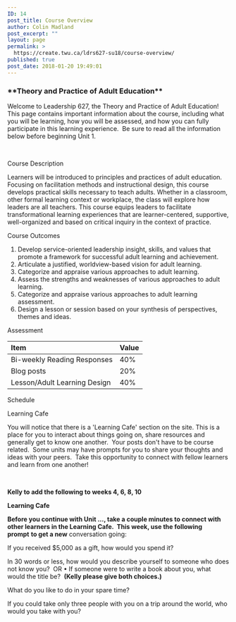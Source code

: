 ```yaml
---
ID: 14
post_title: Course Overview
author: Colin Madland
post_excerpt: ""
layout: page
permalink: >
  https://create.twu.ca/ldrs627-su18/course-overview/
published: true
post_date: 2018-01-20 19:49:01
---
```

<h3>**Theory and Practice of Adult Education**</h3>
Welcome to Leadership 627, the Theory and Practice of Adult Education!  This page contains important information about the course, including what you will be learning, how you will be assessed, and how you can fully participate in this learning experience.  Be sure to read all the information below before beginning Unit 1.

&nbsp;

Course Description

Learners will be introduced to principles and practices of adult education. Focusing on facilitation methods and instructional design, this course develops practical skills necessary to teach adults. Whether in a classroom, other formal learning context or workplace, the class will explore how leaders are all teachers. This course equips leaders to facilitate transformational learning experiences that are learner-centered, supportive, well-organized and based on critical inquiry in the context of practice.

Course Outcomes

1. Develop service-oriented leadership insight, skills, and values that promote a framework for successful adult learning and achievement.
2. Articulate a justified, worldview-based vision for adult learning.
3. Categorize and appraise various approaches to adult learning.
4. Assess the strengths and weaknesses of various approaches to adult learning.
5. Categorize and appraise various approaches to adult learning assessment.
6. Design a lesson or session based on your synthesis of perspectives, themes and ideas.

Assessment

|Item|Value|
|:---|:---|
|Bi-weekly Reading Responses |40%|
|Blog posts|20%|
| Lesson/Adult Learning Design | 40%|

Schedule

Learning Cafe

You will notice that there is a 'Learning Cafe' section on the site. This is a place for you to interact about things going on, share resources and generally get to know one another.  Your posts don't have to be course related.  Some units may have prompts for you to share your thoughts and ideas with your peers.  Take this opportunity to connect with fellow learners and learn from one another!

&nbsp;

<strong>Kelly to add the following to weeks 4, 6, 8, 10</strong>

<strong>Learning Cafe </strong>

<strong>Before you continue with Unit ..., take a couple minutes to connect with other learners in the Learning Cafe.  This week, use the following prompt</strong> <strong>to get a new</strong> conversation going:

If you received $5,000 as a gift, how would you spend it?

In 30 words or less, how would you describe yourself to someone who does not know you?  OR • If someone were to write a book about you, what would the title be?  <strong>(Kelly please give both choices.)</strong>

What do you like to do in your spare time?

If you could take only three people with you on a trip around the world, who would you take with you?

&nbsp;

&nbsp;